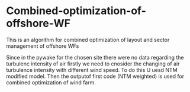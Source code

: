 # Combined-optimization-of-offshore-WF
This is an algorithm for combined optimization of layout and sector management of offshore WFs

Since in the pywake for the chosen site there were no data regarding the turbulenc intensity of air firstly we need to cnosider the changing of air turbulence
intensity with different wind speed. To do this U uesd NTM modified model. Then the outputof first code (NTM weighted) is used for combined optimization of
wind farm.
